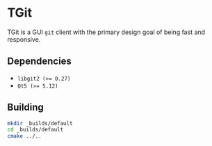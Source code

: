 # TGit
TGit is a GUI `git` client with the primary design goal of being fast and responsive.

## Dependencies
* `libgit2 (>= 0.27)`
* `Qt5 (>= 5.12)`

## Building
```bash
mkdir _builds/default
cd _builds/default
cmake ../..
```
